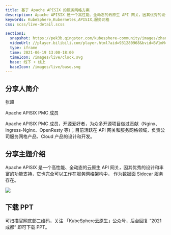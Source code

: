 ```yaml
---
title: 基于 Apache APISIX 的服务网格方案
description: Apache APISIX 是一个高性能、全动态的云原生 API 网关，因其优秀的设计和丰富的功能支持，它也完全可以工作在服务网格架构中，作为数据面 Sidecar 服务存在。
keywords: KubeSphere,Kubernetes,APISIX,服务网格 
css: scss/live-detail.scss

section1:
  snapshot: https://pek3b.qingstor.com/kubesphere-community/images/zhangchao-chengdu.jpg
  videoUrl: //player.bilibili.com/player.html?aid=931280968&bvid=BV1mM4y1u7AB&cid=357616530&page=1&high_quality=1
  type: iframe
  time: 2021-06-19 13:00-18:00
  timeIcon: /images/live/clock.svg
  base: 线下 + 线上
  baseIcon: /images/live/base.svg
---
```


## 分享人简介

张超

Apache APISIX PMC 成员

Apache APISIX PMC 成员，开源爱好者，为众多开源项目做过贡献（Nginx、Ingress-Nginx、OpenResty 等）；目前活跃在 API 网关和服务网格领域，负责公司服务网格产品、Cloud 产品的设计和开发。

## 分享主题介绍

Apache APISIX 是一个高性能、全动态的云原生 API 网关，因其优秀的设计和丰富的功能支持，它也完全可以工作在服务网格架构中，
作为数据面 Sidecar 服务存在。

![](https://pek3b.qingstor.com/kubesphere-community/images/chengdu-poster-2.jpg)

## 下载 PPT

可扫描官网底部二维码，关注 「KubeSphere云原生」公众号，后台回复 “2021 成都” 即可下载 PPT。


